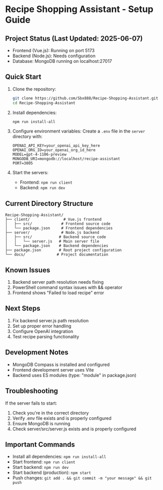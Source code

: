 # Recipe Shopping Assistant - Setup Guide

## Project Status (Last Updated: 2025-06-07)
- Frontend (Vue.js): Running on port 5173
- Backend (Node.js): Needs configuration
- Database: MongoDB running on localhost:27017

## Quick Start
1. Clone the repository:
   ```bash
   git clone https://github.com/Sbx888/Recipe-Shopping-Assistant.git
   cd Recipe-Shopping-Assistant
   ```

2. Install dependencies:
   ```bash
   npm run install-all
   ```

3. Configure environment variables:
   Create a `.env` file in the `server` directory with:
   ```
   OPENAI_API_KEY=your_openai_api_key_here
   OPENAI_ORG_ID=your_openai_org_id_here
   MODEL=gpt-4-1106-preview
   MONGODB_URI=mongodb://localhost/recipe-assistant
   PORT=3005
   ```

4. Start the servers:
   - Frontend: `npm run client`
   - Backend: `npm run dev`

## Current Directory Structure
```
Recipe-Shopping-Assistant/
├── client/               # Vue.js frontend
│   ├── src/             # Frontend source code
│   └── package.json     # Frontend dependencies
├── server/              # Node.js backend
│   ├── src/            # Backend source code
│   │   └── server.js   # Main server file
│   └── package.json    # Backend dependencies
├── package.json        # Root project configuration
└── docs/              # Project documentation
```

## Known Issues
1. Backend server path resolution needs fixing
2. PowerShell command syntax issues with && operator
3. Frontend shows "Failed to load recipe" error

## Next Steps
1. Fix backend server.js path resolution
2. Set up proper error handling
3. Configure OpenAI integration
4. Test recipe parsing functionality

## Development Notes
- MongoDB Compass is installed and configured
- Frontend development server uses Vite
- Backend uses ES modules (type: "module" in package.json)

## Troubleshooting
If the server fails to start:
1. Check you're in the correct directory
2. Verify .env file exists and is properly configured
3. Ensure MongoDB is running
4. Check server/src/server.js exists and is properly configured

## Important Commands
- Install all dependencies: `npm run install-all`
- Start frontend: `npm run client`
- Start backend: `npm run dev`
- Start backend (production): `npm start`
- Push changes: `git add . && git commit -m "your message" && git push` 